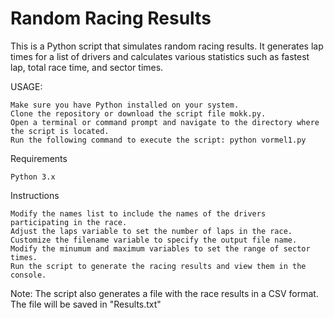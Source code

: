 # Random Racing Results

This is a Python script that simulates random racing results. It generates lap times for a list of drivers and calculates various statistics such as fastest lap, total race time, and sector times.

USAGE:

    Make sure you have Python installed on your system.
    Clone the repository or download the script file mokk.py.
    Open a terminal or command prompt and navigate to the directory where the script is located.
    Run the following command to execute the script: python vormel1.py

Requirements

    Python 3.x

Instructions

    Modify the names list to include the names of the drivers participating in the race.
    Adjust the laps variable to set the number of laps in the race.
    Customize the filename variable to specify the output file name.
    Modify the minumum and maximum variables to set the range of sector times.
    Run the script to generate the racing results and view them in the console.
Note: The script also generates a file with the race results in a CSV format. The file will be saved in "Results.txt"

